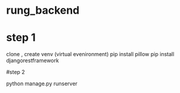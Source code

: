 # rung_backend

# step 1
clone , create venv (virtual evenironment) 
pip install pillow
pip install djangorestframework

#step 2

python manage.py runserver
